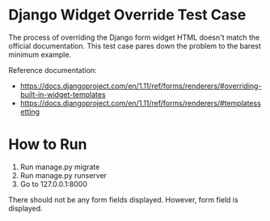 # Django Widget Override Test Case

The process of overriding the Django form widget HTML doesn't match the official documentation. This test case pares down the problem to the barest minimum example.

Reference documentation:

* https://docs.djangoproject.com/en/1.11/ref/forms/renderers/#overriding-built-in-widget-templates
* https://docs.djangoproject.com/en/1.11/ref/forms/renderers/#templatessetting

# How to Run

1. Run manage.py migrate
2. Run manage.py runserver
3. Go to 127.0.0.1:8000

There should not be any form fields displayed. However, form field is displayed.
